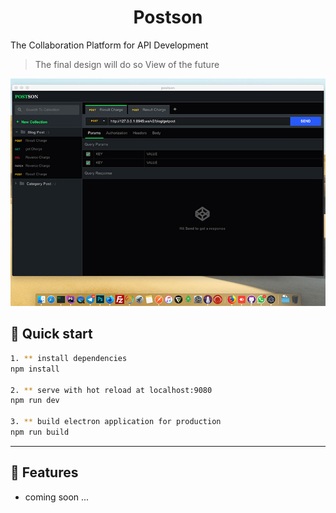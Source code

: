 <h1 align="center">
  Postson
</h1>

The Collaboration Platform for API Development

> The final design will do so
> View of the future

![](ui.jpg)

## 🚀 Quick start

``` bash
1. ** install dependencies
npm install

2. ** serve with hot reload at localhost:9080
npm run dev

3. ** build electron application for production
npm run build


```

---

## 🧐 Features

* coming soon ...